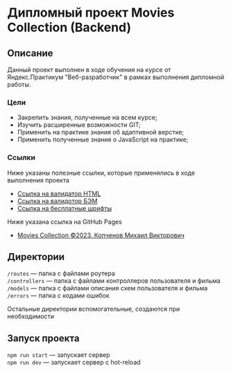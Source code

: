 # Дипломный проект Movies Collection (Backend)

## Описание

Данный проект выполнен в ходе обучения на курсе от Яндекс.Практикум "Веб-разработчик" в рамках выполнения дипломной работы.

### Цели
* Закрепить знания, полученные на всем курсе;
* Изучить расширенные возможности GIT;
* Применить на практике знания об адаптивной верстке;
* Применить полученные знания о JavaScript на практике;

### Ссылки

Ниже указаны полезные ссылки, которые применялись в ходе выполнения проекта

* [Ссылка на валидатор HTML](https://validator.w3.org/nu/)
* [Ссылка на валидотор БЭМ](https://nglazov.github.io/bem-validator-page/)
* [Ссылка на бесплатные шрифты](https://fonts.google.com/?query=Inter)

Ниже указана ссылка на GitHub Pages

* [Movies Collection ©2023. Копченов Михаил Викторович](https://github.com/MichaelKopchenov/movies-explorer-api/tree/level-1)

## Директории

`/routes` — папка с файлами роутера  
`/controllers` — папка с файлами контроллеров пользователя и фильма   
`/models` — папка с файлами описания схем пользователя и фильма
`/errors` — папка с кодами ошибок  
  
Остальные директории вспомогательные, создаются при необходимости

## Запуск проекта

`npm run start` — запускает сервер   
`npm run dev` — запускает сервер с hot-reload
